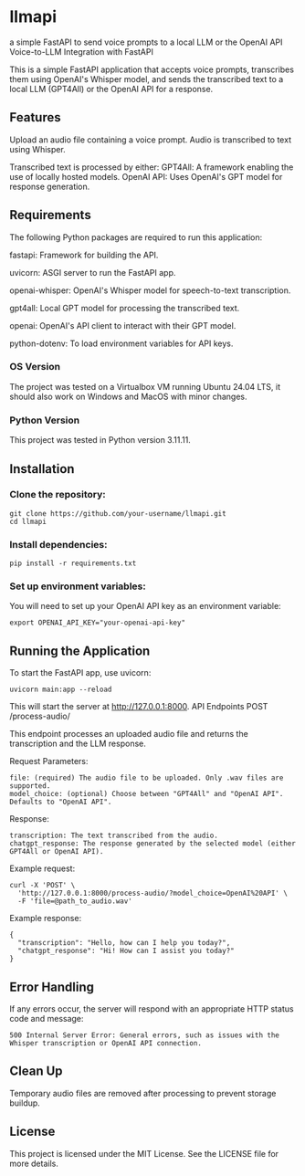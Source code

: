 # llmapi
a simple FastAPI to send voice prompts to a local LLM or the OpenAI API
Voice-to-LLM Integration with FastAPI

This is a simple FastAPI application that accepts voice prompts, transcribes them using OpenAI's Whisper model, and sends the transcribed text to a local LLM (GPT4All) or the OpenAI API for a response.

## Features

Upload an audio file containing a voice prompt.
Audio is transcribed to text using Whisper.

Transcribed text is processed by either:
GPT4All: A framework enabling the use of locally hosted models.
OpenAI API: Uses OpenAI's GPT model for response generation.

## Requirements

The following Python packages are required to run this application:

fastapi: Framework for building the API.

uvicorn: ASGI server to run the FastAPI app.

openai-whisper: OpenAI's Whisper model for speech-to-text transcription.

gpt4all: Local GPT model for processing the transcribed text.

openai: OpenAI's API client to interact with their GPT model.

python-dotenv: To load environment variables for API keys.

### OS Version
The project was tested on a Virtualbox VM running Ubuntu 24.04 LTS, it should also work on Windows and MacOS with minor changes.

### Python Version

This project was tested in Python version 3.11.11.

## Installation

### Clone the repository:

    git clone https://github.com/your-username/llmapi.git
    cd llmapi

### Install dependencies:

    pip install -r requirements.txt

### Set up environment variables:

You will need to set up your OpenAI API key as an environment variable:

    export OPENAI_API_KEY="your-openai-api-key"

## Running the Application

To start the FastAPI app, use uvicorn:

    uvicorn main:app --reload

This will start the server at http://127.0.0.1:8000.
API Endpoints
POST /process-audio/

This endpoint processes an uploaded audio file and returns the transcription and the LLM response.

Request Parameters:

    file: (required) The audio file to be uploaded. Only .wav files are supported.
    model_choice: (optional) Choose between "GPT4All" and "OpenAI API". Defaults to "OpenAI API".

Response:

    transcription: The text transcribed from the audio.
    chatgpt_response: The response generated by the selected model (either GPT4All or OpenAI API).

Example request:

    curl -X 'POST' \
      'http://127.0.0.1:8000/process-audio/?model_choice=OpenAI%20API' \
      -F 'file=@path_to_audio.wav'

Example response:
    
    {
      "transcription": "Hello, how can I help you today?",
      "chatgpt_response": "Hi! How can I assist you today?"
    }

## Error Handling

If any errors occur, the server will respond with an appropriate HTTP status code and message:

    500 Internal Server Error: General errors, such as issues with the Whisper transcription or OpenAI API connection.

## Clean Up

Temporary audio files are removed after processing to prevent storage buildup.

## License

This project is licensed under the MIT License. See the LICENSE file for more details.
